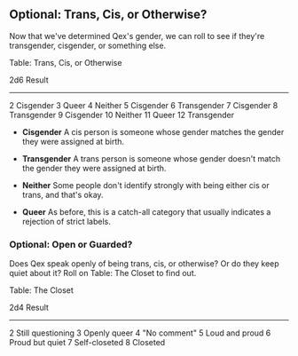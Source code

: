 ## Optional: Trans, Cis, or Otherwise?

Now that we've determined Qex's gender, we can roll to see if they're transgender,
cisgender, or something else.

Table: Trans, Cis, or Otherwise

 2d6    Result
-----   -------------------------
  2     Cisgender
  3     Queer
  4     Neither
  5     Cisgender
  6     Transgender
  7     Cisgender
  8     Transgender
  9     Cisgender
 10     Neither
 11     Queer
 12     Transgender

- **Cisgender** A cis person is someone whose gender matches the gender they were assigned at birth.

- **Transgender** A trans person is someone whose gender doesn't match the gender they were assigned at birth.
- **Neither** Some people don't identify strongly with being either cis or trans, and that's okay.
- **Queer** As before, this is a catch-all category that usually indicates a rejection of strict labels.

### Optional: Open or Guarded?

Does Qex speak openly of being trans, cis, or otherwise? Or do they keep quiet about it?
Roll on Table: The Closet to find out.

Table: The Closet

 2d4     Result
-----    -------------------
  2      Still questioning
  3      Openly queer
  4      "No comment"
  5      Loud and proud
  6      Proud but quiet
  7      Self-closeted
  8      Closeted

